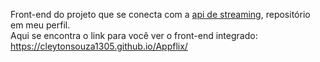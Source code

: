 Front-end do projeto que se conecta com a [api de streaming](https://github.com/CleytonSouza1305/api-streaming-app), repositório em meu perfil. <br/>
Aqui se encontra o link para você ver o front-end integrado: https://cleytonsouza1305.github.io/Appflix/

